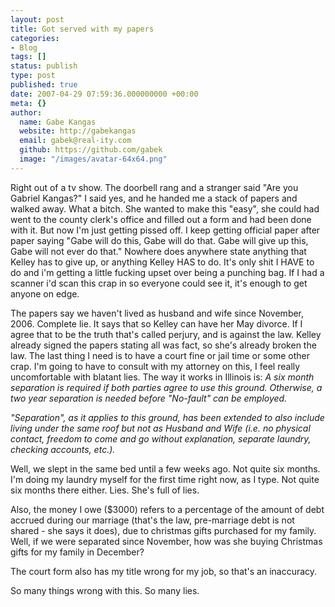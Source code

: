 ```yaml
---
layout: post
title: Got served with my papers
categories:
- Blog
tags: []
status: publish
type: post
published: true
date: 2007-04-29 07:59:36.000000000 +00:00
meta: {}
author:
  name: Gabe Kangas
  website: http://gabekangas
  email: gabek@real-ity.com
  github: https://github.com/gabek
  image: "/images/avatar-64x64.png"
---
```

Right out of a tv show. The doorbell rang and a stranger said \"Are you Gabriel Kangas?\" I said yes, and he handed me a stack of papers and walked away. What a bitch. She wanted to make this \"easy\", she could had went to the county clerk\'s office and filled out a form and had been done with it. But now I\'m just getting pissed off. I keep getting official paper after paper saying \"Gabe will do this, Gabe will do that. Gabe will give up this, Gabe will not ever do that.\" Nowhere does anywhere state anything that Kelley has to give up, or anything Kelley HAS to do. It\'s only shit I HAVE to do and i\'m getting a little fucking upset over being a punching bag. If I had a scanner i\'d scan this crap in so everyone could see it, it\'s enough to get anyone on edge.

The papers say we haven\'t lived as husband and wife since November, 2006. Complete lie. It says that so Kelley can have her May divorce. If I agree that to be the truth that\'s called perjury, and is against the law. Kelley already signed the papers stating all was fact, so she\'s already broken the law. The last thing I need is to have a court fine or jail time or some other crap. I\'m going to have to consult with my attorney on this, I feel really uncomfortable with blatant lies. The way it works in Illinois is: *A six month separation is required if both parties agree to use this ground. Otherwise, a two year separation is needed before \"No-fault\" can be employed.*

*\"Separation\", as it applies to this ground, has been extended to also include living under the same roof but not as Husband and Wife (i.e. no physical contact, freedom to come and go without explanation, separate laundry, checking accounts, etc.).*

Well, we slept in the same bed until a few weeks ago. Not quite six months. I\'m doing my laundry myself for the first time right now, as I type. Not quite six months there either. Lies. She\'s full of lies.

Also, the money I owe (\$3000) refers to a percentage of the amount of debt accrued during our marriage (that\'s the law, pre-marriage debt is not shared - she says it does), due to christmas gifts purchased for my family. Well, if we were separated since November, how was she buying Christmas gifts for my family in December?

The court form also has my title wrong for my job, so that\'s an inaccuracy.

So many things wrong with this. So many lies.
